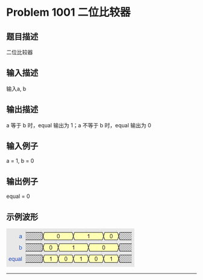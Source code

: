 # Problem 1001 二位比较器

## 题目描述
二位比较器

## 输入描述
输入a, b

## 输出描述
a 等于 b 时，equal 输出为 1；a 不等于 b 时，equal 输出为 0

## 输入例子
a = 1, b = 0

## 输出例子
equal = 0

## 示例波形
![Problem 1001 二位比较器的波形示意][wave]

----------
[wave]:./wave-pro-1001-compare.png "Problem 1001 二位比较器的波形示意"
